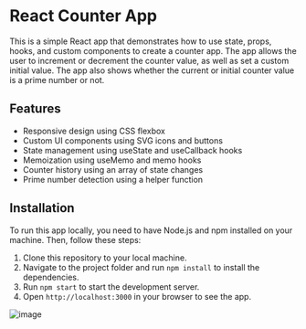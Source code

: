 # React Counter App

This is a simple React app that demonstrates how to use state, props, hooks, and custom components to create a counter app. 
The app allows the user to increment or decrement the counter value, as well as set a custom initial value. 
The app also shows whether the current or initial counter value is a prime number or not.

## Features

- Responsive design using CSS flexbox
- Custom UI components using SVG icons and buttons
- State management using useState and useCallback hooks
- Memoization using useMemo and memo hooks
- Counter history using an array of state changes
- Prime number detection using a helper function

## Installation

To run this app locally, you need to have Node.js and npm installed on your machine. Then, follow these steps:

1. Clone this repository to your local machine.
2. Navigate to the project folder and run `npm install` to install the dependencies.
3. Run `npm start` to start the development server.
4. Open `http://localhost:3000` in your browser to see the app.

![image](https://github.com/akifalbayrak/Counter/assets/142679378/09b5708f-bd99-4990-9587-647ea5179699)
